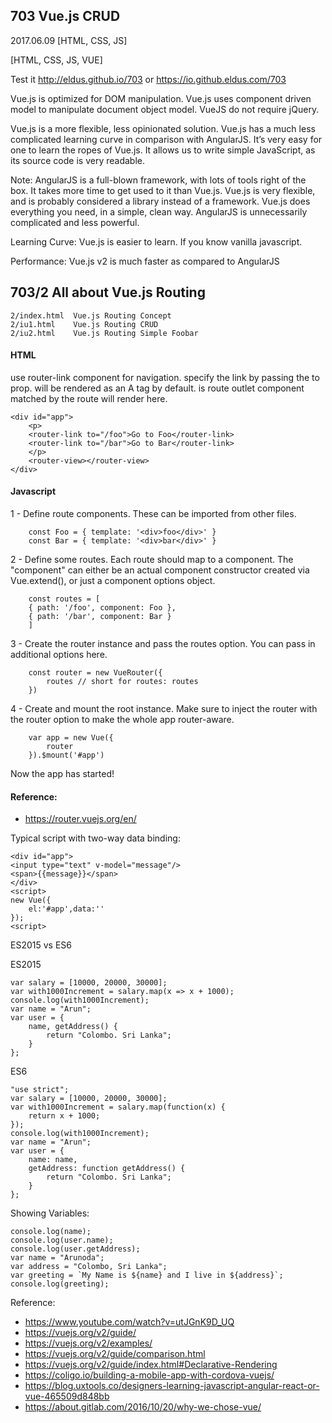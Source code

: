 ## 703 Vue.js CRUD
2017.06.09 [HTML, CSS, JS]

[HTML, CSS, JS, VUE]

Test it http://eldus.github.io/703 or https://io.github.eldus.com/703

Vue.js is optimized for DOM manipulation. Vue.js uses component driven model to manipulate document object model. VueJS do not require jQuery.

Vue.js is a more flexible, less opinionated solution. Vue.js has a much less complicated learning curve in comparison with AngularJS. It’s very easy for one to learn the ropes of Vue.js. It allows us to write simple JavaScript, as its source code is very readable.

Note: AngularJS is a full-blown framework, with lots of tools right of the box. It takes more time to get used to it than Vue.js. Vue.js is very flexible, and is probably considered a library instead of a framework. Vue.js does everything you need, in a simple, clean way. AngularJS is unnecessarily complicated and less powerful.

Learning Curve: Vue.js is easier to learn. If you know vanilla javascript.

Performance: Vue.js v2 is much faster as compared to AngularJS

## 703/2 All about Vue.js Routing
```
2/index.html  Vue.js Routing Concept
2/iu1.html    Vue.js Routing CRUD
2/iu2.html    Vue.js Routing Simple Foobar
```
#### HTML

use router-link component for navigation. specify the link by passing the to prop. <router-link> will be rendered as an A tag by default. <router-view> is route outlet component matched by the route will render here.

```
<div id="app">
    <p>
    <router-link to="/foo">Go to Foo</router-link>
    <router-link to="/bar">Go to Bar</router-link>
    </p>
    <router-view></router-view>
</div>
```

#### Javascript

1 - Define route components. These can be imported from other files.
```
    const Foo = { template: '<div>foo</div>' }
    const Bar = { template: '<div>bar</div>' }
```
2 - Define some routes. Each route should map to a component. The "component" can either be an actual component constructor created via Vue.extend(), or just a component options object.
```
    const routes = [
    { path: '/foo', component: Foo },
    { path: '/bar', component: Bar }
    ]
```
3 - Create the router instance and pass the routes option. You can pass in additional options here.
```
    const router = new VueRouter({
        routes // short for routes: routes
    })
```
4 - Create and mount the root instance. Make sure to inject the router with the router option to make the whole app router-aware.
```
    var app = new Vue({
        router
    }).$mount('#app')
```
Now the app has started!


#### Reference:
* https://router.vuejs.org/en/

Typical script with two-way data binding:

    <div id="app">
    <input type="text" v-model="message"/>
    <span>{{message}}</span>
    </div>
    <script>
    new Vue({
        el:'#app',data:''
    });
    <script>

ES2015 vs ES6

ES2015

    var salary = [10000, 20000, 30000];
    var with1000Increment = salary.map(x => x + 1000);
    console.log(with1000Increment);
    var name = "Arun";
    var user = {
        name, getAddress() {
            return "Colombo. Sri Lanka";
        }
    };

ES6

    "use strict";
    var salary = [10000, 20000, 30000];
    var with1000Increment = salary.map(function(x) {
        return x + 1000;
    });
    console.log(with1000Increment);
    var name = "Arun";
    var user = {
        name: name,
        getAddress: function getAddress() {
            return "Colombo. Sri Lanka";
        }
    };

Showing Variables:

    console.log(name);
    console.log(user.name);
    console.log(user.getAddress);
    var name = "Arunoda";
    var address = "Colombo, Sri Lanka";
    var greeting = `My Name is ${name} and I live in ${address}`;
    console.log(greeting);

Reference:

* https://www.youtube.com/watch?v=utJGnK9D_UQ
* https://vuejs.org/v2/guide/
* https://vuejs.org/v2/examples/
* https://vuejs.org/v2/guide/comparison.html
* https://vuejs.org/v2/guide/index.html#Declarative-Rendering
* https://coligo.io/building-a-mobile-app-with-cordova-vuejs/
* https://blog.uxtools.co/designers-learning-javascript-angular-react-or-vue-465509d848bb
* https://about.gitlab.com/2016/10/20/why-we-chose-vue/
